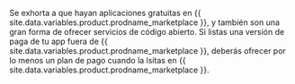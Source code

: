 Se exhorta a que hayan aplicaciones gratuitas en {{ site.data.variables.product.prodname_marketplace }}, y también son una gran forma de ofrecer servicios de código abierto. Si listas una versión de paga de tu app fuera de {{ site.data.variables.product.prodname_marketplace }}, deberás ofrecer por lo menos un plan de pago cuando la lsitas en {{ site.data.variables.product.prodname_marketplace }}.
